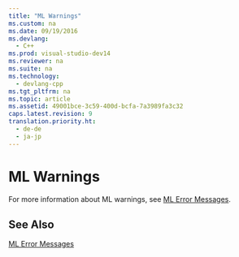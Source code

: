 ```yaml
---
title: "ML Warnings"
ms.custom: na
ms.date: 09/19/2016
ms.devlang: 
  - C++
ms.prod: visual-studio-dev14
ms.reviewer: na
ms.suite: na
ms.technology: 
  - devlang-cpp
ms.tgt_pltfrm: na
ms.topic: article
ms.assetid: 49001bce-3c59-400d-bcfa-7a3989fa3c32
caps.latest.revision: 9
translation.priority.ht: 
  - de-de
  - ja-jp
---
```

# ML Warnings
For more information about ML warnings, see [ML Error Messages](../vs140/ML-Error-Messages.md).  
  
## See Also  
 [ML Error Messages](../vs140/ML-Error-Messages.md)